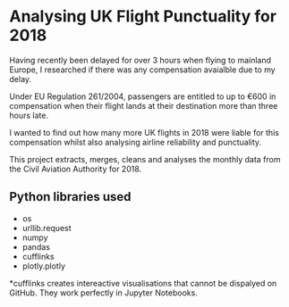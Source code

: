 # Analysing UK Flight Punctuality for 2018

Having recently been delayed for over 3 hours when flying to mainland Europe, I researched if there was any compensation avaialble due to my delay. 

Under EU Regulation 261/2004, passengers are entitled to up to €600 in compensation when their flight lands at their destination more than three hours late. 

I wanted to find out how many more UK flights in 2018 were liable for this compensation whilst also analysing airline reliability and punctuality.

This project extracts, merges, cleans and analyses the monthly data from the Civil Aviation Authority for 2018.

## Python libraries used
- os
- urllib.request
- numpy
- pandas
- cufflinks
- plotly.plotly


*cufflinks creates intereactive visualisations that cannot be dispalyed on GitHub. They work perfectly in Jupyter Notebooks.

